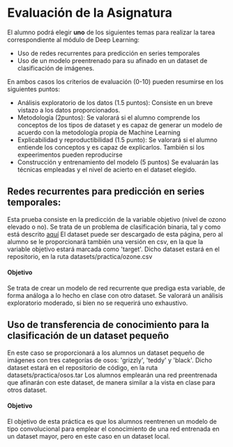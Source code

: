 # Evaluación de la  Asignatura

El alumno podrá elegir **uno** de los siguientes temas para realizar la tarea correspondiente al módulo de Deep Learning:

- Uso de redes recurrentes para predicción en series temporales
- Uso de un modelo preentrenado para su afinado en un dataset de clasificación de imágenes.

En ambos casos los criterios de evaluación (0-10) pueden resumirse en los siguientes puntos:
- Análisis exploratorio de los datos (1.5 puntos): Consiste en un breve vistazo a los datos proporcionados.
- Metodología (2puntos): Se valorará si el alumno comprende los conceptos de los tipos de dataset y es capaz de generar un modelo de acuerdo con la metodología propia de Machine Learning
- Explicabilidad y reproductibilidad (1.5 punto): Se valorará si el alumno entiende los conceptos y es capaz de explicarlos. También si los expeerimentos pueden reproducirse
- Construcción y entrenamiento del modelo (5 puntos) Se evaluarán las técnicas empleadas y el nivel de acierto en el dataset elegido.


## Redes recurrentes para predicción en series temporales:

Esta prueba consiste en la predicción de la variable objetivo (nivel de ozono elevado o no). Se trata de un problema de clasificación binaria, tal y como está descrito [aquí](http://archive.ics.uci.edu/ml/datasets/Ozone+Level+Detection)
El dataset puede ser descargado de esta página, pero al alumno se le proporcionará también una versión en csv, en la que la variable objetivo estará marcada como 'target'. Dicho dataset estará en el repositorio, en la ruta datasets/practica/ozone.csv

#### Objetivo

Se trata de crear un modelo de red recurrente que prediga esta variable, de forma análoga a lo hecho en clase con otro dataset. Se valorará un análisis exploratorio moderado, si bien no se requerirá uno exhaustivo.

## Uso de transferencia de conocimiento para la clasificación de un dataset pequeño

En este caso se proporcionará a los alumnos un dataset pequeño de imágenes con tres categorías de osos: 'grizzly', 'teddy' y 'black'. Dicho dataset estará en el repositorio de código, en la ruta datasets/practica/osos.tar Los alumnos emplearán una red preentrenada que afinarán con este dataset, de manera similar a la vista en clase para otros dataset.

#### Objetivo

El objetivo de esta práctica es que los alumnos reentrenen un modelo de tipo convolucional para emplear el conocimiento de una red entrenada en un dataset mayor, pero en este caso en un dataset local.


